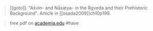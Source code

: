 > [[goto]]. "Aśvín- and Nā́satya- in the Ṛgveda and their Prehistoric Background". Article in [[osada2009]]ch10p199.

> free pdf on [academia.edu](https://www.academia.edu/20944804)
#have 